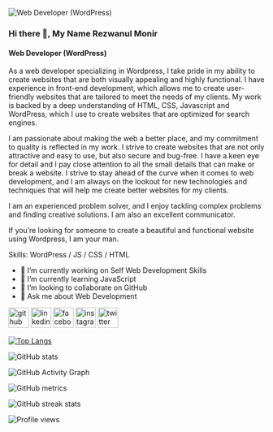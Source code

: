 ![Web Developer (WordPress)](https://profile-assets.showwcase.com/65252/1671833853544-1671833852863-Showwcase%252520Profile%252520Cover%252520.png)

### Hi there 👋, My Name Rezwanul Monir
#### Web Developer (WordPress)

As a web developer specializing in Wordpress, I take pride in my ability to create websites that are both visually appealing and highly functional. I have experience in front-end development, which allows me to create user-friendly websites that are tailored to meet the needs of my clients. My work is backed by a deep understanding of HTML, CSS, Javascript and WordPress, which I use to create websites that are optimized for search engines.

I am passionate about making the web a better place, and my commitment to quality is reflected in my work. I strive to create websites that are not only attractive and easy to use, but also secure and bug-free. I have a keen eye for detail and I pay close attention to all the small details that can make or break a website. I strive to stay ahead of the curve when it comes to web development, and I am always on the lookout for new technologies and techniques that will help me create better websites for my clients.

I am an experienced problem solver, and I enjoy tackling complex problems and finding creative solutions. I am also an excellent communicator.

If you’re looking for someone to create a beautiful and functional website using Wordpress, I am your man.

Skills: WordPress / JS / CSS / HTML

- 🔭 I’m currently working on Self Web Development Skills 
- 🌱 I’m currently learning JavaScript 
- 👯 I’m looking to collaborate on GitHub 
- 💬 Ask me about Web Development 


[<img src='https://cdn.jsdelivr.net/npm/simple-icons@3.0.1/icons/github.svg' alt='github' height='40'>](https://github.com/rezwanulmonir)  [<img src='https://cdn.jsdelivr.net/npm/simple-icons@3.0.1/icons/linkedin.svg' alt='linkedin' height='40'>](https://www.linkedin.com/in/rezwan08/)  [<img src='https://cdn.jsdelivr.net/npm/simple-icons@3.0.1/icons/facebook.svg' alt='facebook' height='40'>](https://www.facebook.com/Rezwan08)  [<img src='https://cdn.jsdelivr.net/npm/simple-icons@3.0.1/icons/instagram.svg' alt='instagram' height='40'>](https://www.instagram.com/rezwanmonir08/)  [<img src='https://cdn.jsdelivr.net/npm/simple-icons@3.0.1/icons/twitter.svg' alt='twitter' height='40'>](https://twitter.com/RezwanulMonir)  

[![Top Langs](https://github-readme-stats.vercel.app/api/top-langs/?username=rezwanulmonir)](https://github.com/anuraghazra/github-readme-stats)

![GitHub stats](https://github-readme-stats.vercel.app/api?username=rezwanulmonir&show_icons=true&count_private=true)  

![GitHub Activity Graph](https://activity-graph.herokuapp.com/graph?username=rezwanulmonir)  

![GitHub metrics](https://metrics.lecoq.io/rezwanulmonir)  

![GitHub streak stats](https://streak-stats.demolab.com/?user=rezwanulmonir)  

![Profile views](https://gpvc.arturio.dev/rezwanulmonir)  

